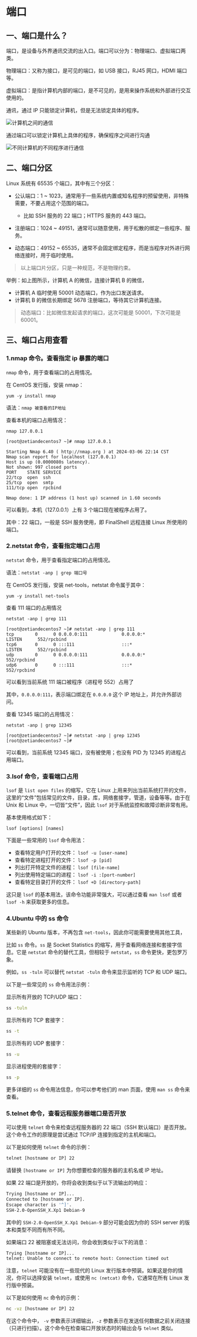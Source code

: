 # 端口

## 一、端口是什么？

端口，是设备与外界通讯交流的出入口。端口可以分为：物理端口、虚拟端口两类。

物理端口：又称为接口，是可见的端口，如 USB 接口，RJ45 网口，HDMI 端口等。

虚拟端口：是指计算机内部的端口，是不可见的，是用来操作系统和外部进行交互使用的。

通讯，通过 IP 只能锁定计算机，但是无法锁定具体的程序。

![计算机之间的通信](NoteAssets/计算机之间的通信.png)

通过端口可以锁定计算机上具体的程序，确保程序之间进行沟通

![不同计算机的不同程序进行通信](NoteAssets/不同计算机的不同程序进行通信.png)

## 二、端口分区

Linux 系统有 65535 个端口，其中有三个分区：

- 公认端口：1 ~ 1023，通常用于一些系统内置或知名程序的预留使用，非特殊需要，不要占用这个范围的端口。
  - 比如 SSH 服务的 22 端口；HTTPS 服务的 443 端口。

- 注册端口：1024 ~ 49151，通常可以随意使用，用于松散的绑定一些程序、服务。
- 动态端口：49152 ~ 65535，通常不会固定绑定程序，而是当程序对外进行网络连接时，用于临时使用。

> 以上端口片分区，只是一种规范，不是物理约束。

举例：如上图所示，计算机 A 的微信，连接计算机 B 的微信，

- 计算机 A 临时使用 50001 动态端口，作为出口发送请求。
- 计算机 B 的微信长期绑定 5678 注册端口，等待其它计算机连接。

> 动态端口：比如微信发起请求的端口，这次可能是 50001，下次可能是 60001。

## 三、端口占用查看

### 1.nmap 命令。查看指定 ip 暴露的端口

`nmap` 命令，用于查看端口的占用情况。

在 CentOS 发行版，安装 nmap：

```shell
yum -y install nmap
```

语法：`nmap 被查看的IP地址`

查看本机的端口占用情况：

```shell
nmap 127.0.0.1
```

```shell
[root@zetiandecentos7 ~]# nmap 127.0.0.1

Starting Nmap 6.40 ( http://nmap.org ) at 2024-03-06 22:14 CST
Nmap scan report for localhost (127.0.0.1)
Host is up (0.0000080s latency).
Not shown: 997 closed ports
PORT    STATE SERVICE
22/tcp  open  ssh
25/tcp  open  smtp
111/tcp open  rpcbind

Nmap done: 1 IP address (1 host up) scanned in 1.60 seconds
```

可以看到，本机（127.0.0.1）上有 3 个端口现在被程序占用了。

其中：22 端口，一般是 SSH 服务使用，即 FinalShell 远程连接 Linux 所使用的端口。

### 2.netstat 命令，查看指定端口占用

`netstat` 命令，用于查看指定端口的占用情况。

语法：`netstat -anp | grep 端口号`

在 CentOS 发行版，安装 net-tools，netstat 命令属于其中：

```shell
yum -y install net-tools
```

查看 111 端口的占用情况

```shell
netstat -anp | grep 111
```

```shell
[root@zetiandecentos7 ~]# netstat -anp | grep 111
tcp        0      0 0.0.0.0:111             0.0.0.0:*               LISTEN      552/rpcbind
tcp6       0      0 :::111                  :::*                    LISTEN      552/rpcbind
udp        0      0 0.0.0.0:111             0.0.0.0:*                           552/rpcbind
udp6       0      0 :::111                  :::*                                552/rpcbind
```

可以看到当前系统 111 端口被程序（进程号 552）占用了

其中，`0.0.0.0:111`，表示端口绑定在 `0.0.0.0` 这个 IP 地址上，并允许外部访问。

查看 12345 端口的占用情况：

```shell
netstat -anp | grep 12345
```

```shell
[root@zetiandecentos7 ~]# netstat -anp | grep 12345
[root@zetiandecentos7 ~]#
```

可以看到，当前系统 12345 端口，没有被使用；也没有 PID 为 12345 的进程占用端口。

### 3.lsof 命令，查看端口占用

`lsof` 是 `list open files` 的缩写，它在 Linux 上用来列出当前系统打开的文件，这里的“文件”包括常见的文件，目录，库，网络套接字，管道，设备等等。由于在 Unix 和 Linux 中，一切皆“文件”，因此 `lsof` 对于系统监控和故障诊断非常有用。

基本使用格式如下：

```
lsof [options] [names]
```

下面是一些常用的 `lsof` 命令用法：

- 查看特定用户打开的文件： `lsof -u [user-name]`
- 查看特定进程打开的文件： `lsof -p [pid]`
- 列出打开特定文件的进程： `lsof [file-name]`
- 列出使用特定端口的进程： `lsof -i :[port-number]`
- 查看特定目录打开的文件： `lsof +D [directory-path]`

这只是 `lsof` 的基本用法，该命令功能非常强大，可以通过查看 `man lsof` 或者 `lsof -h` 来获取更多的信息。

### 4.Ubuntu 中的 ss 命令

某些新的 Ubuntu 版本，不再包含 `net-tools`，因此你可能需要使用其他工具，

比如 `ss` 命令。`ss` 是 Socket Statistics 的缩写，用于查看网络连接和套接字信息。它是 `netstat` 命令的替代工具，但相较于 `netstat`，`ss` 命令更快，更包罗万象。

例如，`ss -tuln` 可以替代  `netstat -tuln` 命令来显示监听的 TCP 和 UDP 端口。

以下是一些常见的 `ss` 命令用法示例：

显示所有开放的 TCP/UDP 端口：

```bash
ss -tuln
```

显示所有的 TCP 套接字：

```bash
ss -t
```

显示所有的 UDP 套接字：

```bash
ss -u
```

显示进程使用的套接字：

```bash
ss -p
```

更多详细的 `ss` 命令用法信息，你可以参考他们的 man 页面，使用 `man ss` 命令来查看。

### 5.telnet 命令，查看远程服务器端口是否开放

可以使用 `telnet` 命令来检查远程服务器的 22 端口（SSH 默认端口）是否开放。这个命令工作的原理是尝试通过 TCP/IP 连接到指定的主机和端口。

以下是如何使用 `telnet` 命令的示例：

```bash
telnet [hostname or IP] 22
```

请替换 `[hostname or IP]` 为你想要检查的服务器的主机名或 IP 地址。

如果 22 端口是开放的，你将会收到类似于以下流输出的响应：

```bash
Trying [hostname or IP]...
Connected to [hostname or IP].
Escape character is '^]'.
SSH-2.0-OpenSSH_X.Xp1 Debian-9
```

其中的 `SSH-2.0-OpenSSH_X.Xp1 Debian-9` 部分可能会因为你的 SSH server 的版本和类型不同而有所不同。

如果端口 22 被阻塞或无法访问，你会收到类似于以下的消息：

```bash
Trying [hostname or IP]...
telnet: Unable to connect to remote host: Connection timed out
```

注意，`telnet` 可能没有在一些现代的 Linux 发行版本中预装。如果这是你的情况，你可以选择安装 `telnet`，或使用 `nc (netcat)` 命令，它通常在所有 Linux 发行版中预装。

以下是如何使用 `nc` 命令的示例：

```bash
nc -vz [hostname or IP] 22
```

在这个命令中， `-v` 参数表示详细输出，`-z` 参数表示在发送任何数据之前关闭连接（只进行扫描）。这个命令在检查端口开放状态时的输出会与 `telnet` 类似。
